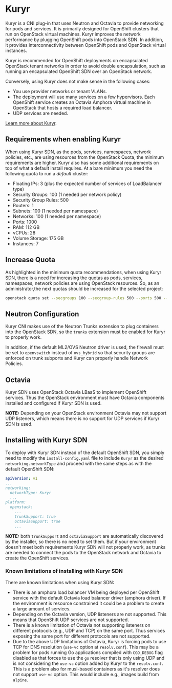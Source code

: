 # Kuryr

Kuryr is a CNI plug-in that uses Neutron and Octavia to provide networking for pods and services. It is primarily designed for OpenShift clusters that run on OpenStack virtual machines. Kuryr improves the network performance by plugging
OpenShift pods into OpenStack SDN. In addition, it provides interconnectivity between OpenShift pods and OpenStack virtual instances.

Kuryr is recommended for OpenShift deployments on encapsulated OpenStack tenant networks in order to avoid double encapsulation, such as running an encapsulated OpenShift SDN over an OpenStack network.

Conversely, using Kuryr does not make sense in the following cases:

* You use provider networks or tenant VLANs.
* The deployment will use many services on a few hypervisors. Each OpenShift service creates an Octavia Amphora virtual machine in OpenStack that hosts a required load balancer.
* UDP services are needed.

[Learn more about Kuryr](https://docs.openstack.org/kuryr-kubernetes/latest/).

## Requirements when enabling Kuryr

When using Kuryr SDN, as the pods, services, namespaces, network policies, etc., are using resources from the OpenStack Quota, the minimum requirements are higher. Kuryr also has some additional requirements on top of what a default install requires. At a bare minimum you need the following quota to run a *default* cluster:

* Floating IPs: 3 (plus the expected number of services of LoadBalancer type)
* Security Groups: 100 (1 needed per network policy)
* Security Group Rules: 500
* Routers: 1
* Subnets: 100 (1 needed per namespace)
* Networks: 100 (1 needed per namespace)
* Ports: 1000
* RAM: 112 GB
* vCPUs: 28
* Volume Storage: 175 GB
* Instances: 7

## Increase Quota

As highlighted in the minimum quota recommendations, when using Kuryr SDN, there is a need for increasing the quotas as pods, services, namespaces, network policies are using OpenStack resources. So, as an administrator,the next quotas should be increased for the selected project:

```sh
openstack quota set --secgroups 100 --secgroup-rules 500 --ports 500 --subnets 100 --networks 100 <project>
```

## Neutron Configuration

Kuryr CNI makes use of the Neutron Trunks extension to plug containers into the OpenStack SDN, so the `trunks` extension must be enabled for Kuryr to properly work.

In addition, if the default ML2/OVS Neutron driver is used, the firewall must be set to `openvswitch` instead of `ovs_hybrid` so that security groups are enforced on trunk subports and Kuryr can properly handle Network Policies.

## Octavia

Kuryr SDN uses OpenStack Octavia LBaaS to implement OpenShift services. Thus the OpenStack environment must have Octavia components installed and configured if Kuryr SDN is used.

**NOTE:** Depending on your OpenStack environment Octavia may not support UDP listeners, which means there is no support for UDP services if Kuryr SDN is used.

## Installing with Kuryr SDN

To deploy with Kuryr SDN instead of the default OpenShift SDN, you simply need to modify the `install-config.yaml` file to include `Kuryr` as the desired `networking.networkType` and proceed with the same steps as with the default OpenShift SDN:

```yaml
apiVersion: v1
...
networking:
  networkType: Kuryr
  ...
platform:
  openstack:
    ...
    trunkSupport: true
    octaviaSupport: true
    ...
```

**NOTE:** both `trunkSupport` and `octaviaSupport` are automatically discovered by the installer, so there is no need to set them. But if your environment doesn't meet both requirements Kuryr SDN will not properly work, as trunks are needed to connect the pods to the OpenStack network and Octavia to create the OpenShift services.

### Known limitations of installing with Kuryr SDN

There are known limitations when using Kuryr SDN:

* There is an amphora load balancer VM being deployed per OpenShift service with the default Octavia load balancer driver (amphora driver). If the environment is resource constrained it could be a problem to create a large amount of services.
* Depending on the Octavia version, UDP listeners are not supported. This means that OpenShift UDP services are not supported.
* There is a known limitation of Octavia not supporting listeners on different protocols (e.g., UDP and TCP) on the same port. Thus services exposing the same port for different protocols are not supported.
* Due to the above UDP limitations of Octavia, Kuryr is forcing pods to use TCP for DNS resolution (`use-vc` option at `resolv.conf`). This may be a problem for pods running Go applications compiled with `CGO_DEBUG` flag disabled as that forces to use the `go` resolver that is only using UDP and is not considering the `use-vc` option added by Kuryr to the `resolv.conf`. This is a problem also for musl-based containers as it's resolver does not support `use-vc` option. This would include e.g., images build from `alpine`.
